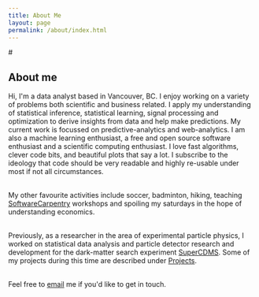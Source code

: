 ```yaml
---
title: About Me
layout: page
permalink: /about/index.html
---
```

<!-- ![Profile Image]({{ site.url }}/{{ site.picture }}) -->

#<h2> About me </h2>

<p>
Hi, I'm a data analyst based in Vancouver, BC. I enjoy working on a variety of problems both scientific and business related. I apply my understanding of statistical inference, statistical learning, signal processing and optimization to derive insights from data and help make predictions. My current work is focussed on predictive-analytics and web-analytics. I am also a machine learning enthusiast, a free and open source software enthusiast and a scientific computing enthusiast. I love fast algorithms, clever code bits, and beautiful plots that say a lot. I subscribe to the ideology that code should be very readable and highly re-usable under most if not all circumstances.
<br><br>

My other favourite activities include soccer, badminton, hiking, teaching <a href="http://software-carpentry.org/">SoftwareCarpentry</a> workshops and spoiling my saturdays in the hope of understanding economics.
<br><br>

Previously, as a researcher in the area of experimental particle physics,
I worked on statistical data analysis and particle detector research and development for the dark-matter search experiment <a href="https://en.wikipedia.org/wiki/Cryogenic_Dark_Matter_Search/">SuperCDMS</a>.
Some of my projects during this time are described under <a href="http://kpdir.github.io/projects/">Projects</a>.
<br><br>

Feel free to <a class="link" data-title="kedarpage@gmail.com" href="mailto:kedarpage@gmail.com" target="_blank">email</a> me if you'd like to get in touch.
</p>
